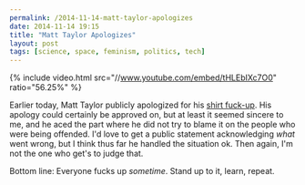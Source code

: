 ```yaml
---
permalink: /2014-11-14-matt-taylor-apologizes
date: 2014-11-14 19:15
title: "Matt Taylor Apologizes"
layout: post
tags: [science, space, feminism, politics, tech]
---
```

{% include video.html src="//www.youtube.com/embed/tHLEbIXc7O0" ratio="56.25%" %}

Earlier today, Matt Taylor publicly apologized for his [shirt fuck-up][]. His apology could certainly be approved on, but at least it seemed sincere to me, and he aced the part where he did not try to blame it on the people who were being offended. I'd love to get a public statement acknowledging *what* went wrong, but I think thus far he handled the situation ok. Then again, I'm not the one who get's to judge that.

Bottom line: Everyone fucks up *sometime*. Stand up to it, learn, repeat.


[shirt fuck-up]: http://acid.pink/2014-11-12-on-matt-taylors-shirt/
